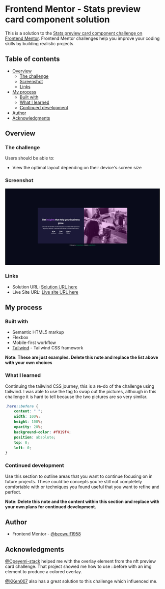 # Frontend Mentor - Stats preview card component solution

This is a solution to the [Stats preview card component challenge on Frontend Mentor](https://www.frontendmentor.io/challenges/stats-preview-card-component-8JqbgoU62). Frontend Mentor challenges help you improve your coding skills by building realistic projects. 

## Table of contents

- [Overview](#overview)
  - [The challenge](#the-challenge)
  - [Screenshot](#screenshot)
  - [Links](#links)
- [My process](#my-process)
  - [Built with](#built-with)
  - [What I learned](#what-i-learned)
  - [Continued development](#continued-development)
- [Author](#author)
- [Acknowledgments](#acknowledgments)

## Overview

### The challenge

Users should be able to:

- View the optimal layout depending on their device's screen size

### Screenshot

![Screenschot](./images/Screenshot%202025-05-04%20%20Frontend%20Mentor%20Stats%20preview%20card%20component.png)


### Links

- Solution URL: [Solution URL here](https://www.frontendmentor.io/solutions/stats-preview-using-tailwind-css-MJRRQEd7XW)
- Live Site URL: [Live site URL here](https://tailwind-stats-preview.netlify.app/)

## My process

### Built with

- Semantic HTML5 markup
- Flexbox
- Mobile-first workflow
- [Tailwind](https://reactjs.org/) - Tailwind CSS framework


**Note: These are just examples. Delete this note and replace the list above with your own choices**

### What I learned

Continuing the tailwind CSS journey, this is a re-do of the challenge using tailwind. I was able to use the <picture> tag to swap out the pictures, although in this challenge it is hard to tell because the two pictures are so very similar.


```css
.hero::before {
    content: " ";
    width: 100%; 
    height: 100%; 
    opacity: 20%;
    background-color: #f019f4; 
    position: absolute;
    top: 0;
    left: 0;
}
```

### Continued development

Use this section to outline areas that you want to continue focusing on in future projects. These could be concepts you're still not completely comfortable with or techniques you found useful that you want to refine and perfect.

**Note: Delete this note and the content within this section and replace with your own plans for continued development.**


## Author

- Frontend Mentor - [@beowulf1958](https://www.frontendmentor.io/profile/beowulf1958)


## Acknowledgments

[@Opeyemi-stack](https://www.frontendmentor.io/solutions/responsive-nft-preview-card-component-1pOqSIIJbD ) helped me with the overlay element from the nft preview card challenge. That project showed me how to use ::before with an img element to produce a colored overlay.

[@KKen007](https://www.frontendmentor.io/solutions/stats-preview-card-component-main-kbdnWmk9G8) also has a great solution to this challenge which influenced me.


